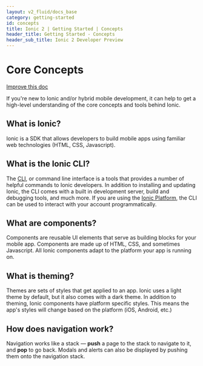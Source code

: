 ```yaml
---
layout: v2_fluid/docs_base
category: getting-started
id: concepts
title: Ionic 2 | Getting Started | Concepts
header_title: Getting Started - Concepts
header_sub_title: Ionic 2 Developer Preview
---
```



# Core Concepts

<a class="improve-v2-docs" href='https://github.com/driftyco/ionic-site/edit/ionic2/docs/v2/getting-started/concepts/index.md'>Improve this doc</a>

If you're new to Ionic and/or hybrid mobile development, it can help to get a high-level understanding of the core concepts and tools behind Ionic.

## What is Ionic?

Ionic is a SDK that allows developers to build mobile apps using familiar web technologies (HTML, CSS, Javascript). 


## What is the Ionic CLI?

The [CLI](../../resources/what-is/#cli), or command line interface is a tools that provides a number of helpful commands to Ionic developers. In addition to installing and updating Ionic, the CLI comes with a built in development server, build and debugging tools, and much more. If you are using the [Ionic Platform](http://ionic.io/), the CLI can be used to interact with your account programmatically.

## What are components?

Components are reusable UI elements that serve as building blocks for your mobile app. Components are made up of HTML, CSS, and sometimes Javascript. All Ionic components adapt to the platform your app is running on.


## What is theming?

Themes are sets of styles that get applied to an app. Ionic uses a light theme by default, but it also comes with a dark theme. In addition to theming, Ionic components have platform specific styles. This means the app's styles will change based on the platform (iOS, Android, etc.)

## How does navigation work?

Navigation works like a stack &mdash; **push** a page to the stack to navigate to it, and **pop** to go back. Modals and alerts can also be displayed by pushing them onto the navigation stack.



